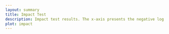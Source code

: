 ```yaml
---
layout: summary
title: Impact Test
description: Impact test results. The x-axis presents the negative log p-value obtained by eVIP (L1000), and the y axis represents the negative log p-value obtained by cmVIP. The dotted lines represent the significant threshold considered in this study (0.05). Each point is one allele and its color indicates the prediction agreement between the two platforms&#59; green is impactful by both platforms, gray is neutral by both platforms, pink is impactful by Cell Painting only, and blue is impactful by L1000 only.
plot: impact
---
```

